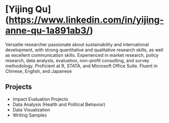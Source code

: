 # [Yijing Qu] (https://www.linkedin.com/in/yijing-anne-qu-1a891ab3/)

Versatile researcher passionate about sustainability and international development, with strong quantitative and qualitative research skills, as well as excellent communication skills. Experienced in market research, policy research, data analysis, evaluation, non-profit consulting, and survey methodology. Proficient at R, STATA, and Microsoft Office Suite. Fluent in Chinese, English, and Japanese 

## Projects

* Impact Evaluation Projects 
* Data Analysis (Health and Political Behavior)
* Data Visualization
* Writing Samples
